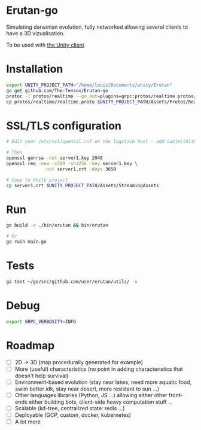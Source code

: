 
# Erutan-go

Simulating darwinian evolution, fully networked allowing several clients to have a 3D vizualisation.

To be used with [the Unity client](https://github.com/The-Tensox/Erutan-unity)

# Installation

```bash
export UNITY_PROJECT_PATH="/home/louis/Documents/unity/Erutan"
go get github.com/The-Tensox/Erutan-go
protoc -I protos/realtime --go_out=plugins=grpc:protos/realtime protos/realtime/realtime.proto
cp protos/realtime/realtime.proto $UNITY_PROJECT_PATH/Assets/Protos/Realtime
```

# SSL/TLS configuration

```bash
# Edit your /etc/ssl/openssl.cnf on the logstash host - add subjectAltName = IP:192.168.2.107 in [v3_ca] section

# Then
openssl genrsa -out server1.key 2048
openssl req -new -x509 -sha256 -key server1.key \
              -out server1.crt -days 3650

# Copy to Unity project
cp server1.crt $UNITY_PROJECT_PATH/Assets/StreamingAssets
```

# Run

```bash
go build -o ./bin/erutan && bin/erutan

# Or
go ruin main.go
```

# Tests

```bash
go test ~/go/src/github.com/user/erutan/utils/ -v
```

# Debug

```bash
export GRPC_VERBOSITY=INFO
```

# Roadmap

- [ ] 2D -> 3D (map procedurally generated for example)
- [ ] More (useful) characteristics (no point in adding characteristics that doesn't help survival)
- [ ] Environment-based evolution (stay near lakes, need more aquatic food, swim better idk, stay near desert, more resistant to sun ...)
- [ ] Other languages libraries (Python, JS ...) allowing either other front-ends either building bots, client-side heavy computation stuff ...
- [ ] Scalable (kd-tree, centralized state: redis ...)
- [ ] Deployable (GCP, custom, docker, kubernetes)
- [ ] A lot more

